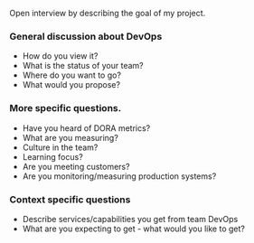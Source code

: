 Open interview by describing the goal of my project.

### General discussion about DevOps
- How do you view it? 
- What is the status of your team?
- Where do you want to go?
- What would you propose?

### More specific questions.
- Have you heard of DORA metrics? 
- What are you measuring? 
- Culture in the team?
- Learning focus?
- Are you meeting customers?
- Are you monitoring/measuring production systems?

### Context specific questions
- Describe services/capabilities you get from team DevOps
- What are you expecting to get - what would you like to get?